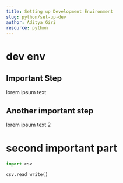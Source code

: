 ```yaml
---
title: Setting up Development Environment
slug: python/set-up-dev
author: Aditya Giri
resource: python
---
```


# dev env

## Important Step

lorem ipsum text

## Another important step

lorem ipsum text 2

# second important part

```python
import csv

csv.read_write()
```
